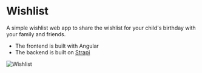 # Wishlist

A simple wishlist web app to share the wishlist for your child's birthday with your family and friends.

* The frontend is built with Angular
* The backend is built on [Strapi](https://github.com/strapi/strapi)

![Wishlist](https://github.com/doeringp/wishlist/assets/20394732/88416bdb-afe9-4e84-9e26-7a4ff9f9b7bc)
